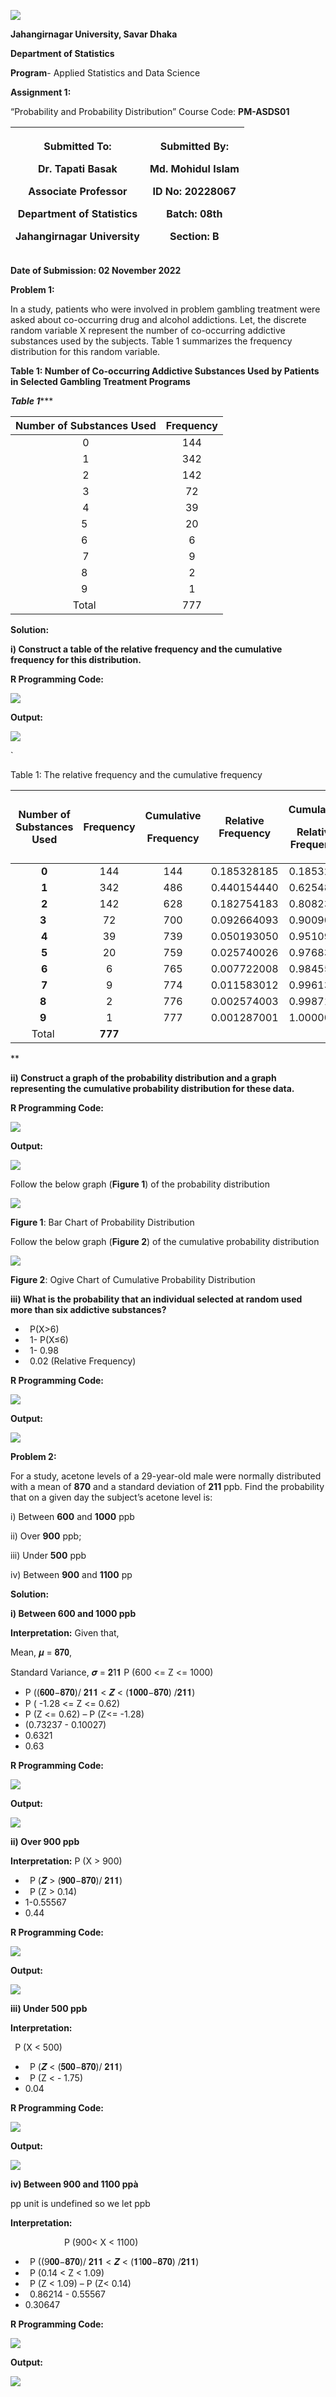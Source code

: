 ﻿![](Aspose.Words.875cba54-4b02-49d8-a178-db9d008198ff.001.png)







**Jahangirnagar University, Savar Dhaka**

**Department of Statistics**

**Program**- Applied Statistics and Data Science

**Assignment 1:** 

“Probability and Probability Distribution”
Course Code: **PM-ASDS01**


|<p>**Submitted To**: </p><p>Dr. Tapati Basak</p><p>Associate Professor </p><p>Department of Statistics</p><p>Jahangirnagar University</p>|<p>**Submitted By:** </p><p>Md. Mohidul Islam</p><p>ID No: 20228067 </p><p>Batch: 08th</p><p>Section: B</p>|
| :-: | :-: |

**Date of Submission:  02 November 2022**



**Problem 1:** 

In a study, patients who were involved in problem gambling treatment were asked about co-occurring drug and alcohol addictions. Let, the discrete random variable X represent the number of co-occurring addictive substances used by the subjects. Table 1 summarizes the frequency distribution for this random variable. 

**Table 1: Number of Co-occurring Addictive Substances Used by Patients in Selected Gambling Treatment Programs** 

***Table 1******

|Number of Substances Used|Frequency|
| :-: | :-: |
|0|144|
|1|342|
|2|142|
|3|72|
|4|39|
|5 |20|
|6 |6|
|7|9|
|8 |2|
|9 |1|
|Total |777|








**Solution:** 

**i) Construct a table of the relative frequency and the cumulative frequency for this distribution.** 

**R Programming Code:**

![](Aspose.Words.875cba54-4b02-49d8-a178-db9d008198ff.002.png)

**Output:**

![](Aspose.Words.875cba54-4b02-49d8-a178-db9d008198ff.003.png)

`

Table 1: The relative frequency and the cumulative frequency

|**Number of Substances Used**|**Frequency**|<p>**Cumulative** </p><p>**Frequency**</p>|**Relative Frequency**|<p>**Cumulative** </p><p>**Relative Frequency**</p>|
| :-: | :-: | :-: | :-: | :-: |
|**0**|144|144|0.185328185|0.1853282|
|**1**|342|486|0.440154440|0.6254826|
|**2**|142|628|0.182754183|0.8082368|
|**3** |72|700|0.092664093|0.9009009|
|**4**|39|739|0.050193050|0.9510940|
|**5**|20|759|0.025740026|0.9768340|
|**6**|6|765|0.007722008|0.9845560|
|**7**|9|774|0.011583012|0.9961390|
|**8** |2|776|0.002574003|0.9987130|
|**9** |1|777|0.001287001|1.0000000|
|Total |**777**||||
**

**ii) Construct a graph of the probability distribution and a graph representing the cumulative probability distribution for these data.** 

**R Programming Code:**

![](Aspose.Words.875cba54-4b02-49d8-a178-db9d008198ff.004.png)

**Output:** 

![](Aspose.Words.875cba54-4b02-49d8-a178-db9d008198ff.005.png)










Follow the below graph (**Figure 1**) of the probability distribution

![](Aspose.Words.875cba54-4b02-49d8-a178-db9d008198ff.006.png)

**Figure 1**: Bar Chart of Probability Distribution


Follow the below graph (**Figure 2**) of the cumulative probability distribution

![](Aspose.Words.875cba54-4b02-49d8-a178-db9d008198ff.007.png)

**Figure 2**: Ogive Chart of Cumulative Probability Distribution






**iii) What is the probability that an individual selected at random used more than six addictive substances?** 

- ` `P(X>6)
- ` `1- P(X≤6)
- ` `1- 0.98 
- ` `0.02 (Relative Frequency)

**R Programming Code:**

![](Aspose.Words.875cba54-4b02-49d8-a178-db9d008198ff.008.png)

**Output:** 

![](Aspose.Words.875cba54-4b02-49d8-a178-db9d008198ff.009.png)


**Problem 2:** 

For a study, acetone levels of a 29-year-old male were normally distributed with a mean of **870** and a standard deviation of **211** ppb. Find the probability that on a given day the subject’s acetone level is: 

i) Between **600** and **1000** ppb 

ii) Over **900** ppb; 

iii) Under **500** ppb 

iv) Between **900** and **1100** pp

**Solution:**

**i) Between 600 and 1000 ppb** 

**Interpretation:** 
Given that, 

Mean, 𝝁 = 𝟖𝟕𝟎, 

Standard Variance, 𝝈 = 𝟐1𝟏 
P (600 <= Z <= 1000) 

- P ((𝟔𝟎𝟎−𝟖𝟕𝟎)/ 𝟐𝟏𝟏 < 𝒁 < (𝟏𝟎𝟎𝟎−𝟖𝟕𝟎) /𝟐𝟏𝟏)
- P ( -1.28 <= Z <= 0.62) 
- P (Z <= 0.62) – P (Z<= -1.28) 
- (0.73237 - 0.10027)
- 0.6321
- 0.63

**R Programming Code:** 

![](Aspose.Words.875cba54-4b02-49d8-a178-db9d008198ff.010.png)

**Output:**

![](Aspose.Words.875cba54-4b02-49d8-a178-db9d008198ff.011.png)

**ii) Over 900 ppb**

**Interpretation:** 
              P (X > 900) 

- ` `P (𝒁 > (𝟗𝟎𝟎−𝟖𝟕𝟎)/ 𝟐𝟏𝟏) 
- ` `P (Z > 0.14) 
- 1-0.55567 
- 0.44

**R Programming Code:** 

![](Aspose.Words.875cba54-4b02-49d8-a178-db9d008198ff.012.png)

**Output:**

![](Aspose.Words.875cba54-4b02-49d8-a178-db9d008198ff.013.png)

**iii) Under 500 ppb** 

**Interpretation:** 

` `P (X < 500) 

- ` `P (𝒁 < (𝟓𝟎𝟎−𝟖𝟕𝟎)/ 𝟐𝟏𝟏)
- ` `P (Z < - 1.75)
- 0.04



**R Programming Code:** 

![](Aspose.Words.875cba54-4b02-49d8-a178-db9d008198ff.014.png)

**Output:**

![](Aspose.Words.875cba54-4b02-49d8-a178-db9d008198ff.015.png)


**iv) Between 900 and 1100 ppà** 

pp unit is undefined so we let ppb

**Interpretation:** 

`        	 `P (900< X < 1100) 

- ` `P ((9𝟎𝟎−𝟖𝟕𝟎)/ 𝟐𝟏𝟏 < 𝒁 < (𝟏1𝟎𝟎−𝟖𝟕𝟎) /𝟐𝟏𝟏) 
- ` `P (0.14 < Z < 1.09)
- ` `P (Z < 1.09) – P (Z< 0.14)
- ` `0.86214 - 0.55567 
- 0.30647

**R Programming Code:** 

![](Aspose.Words.875cba54-4b02-49d8-a178-db9d008198ff.016.png)

**Output:**

![](Aspose.Words.875cba54-4b02-49d8-a178-db9d008198ff.017.png)
